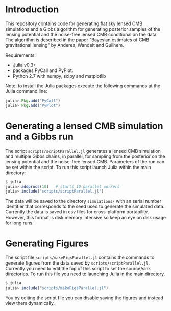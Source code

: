 
# Introduction

This repository contains code for generating flat sky lensed CMB simulations and a Gibbs algorithm for generating posterior samples of the lensing potential and the noise-free lensed CMB conditional on the data. The algorithm is described in the paper "Bayesian estimates of CMB gravitational lensing" by Anderes, Wandelt and Guilhem. 

Requirements: 

 * Julia v0.3+ 
 * packages PyCall and PyPlot.
 * Python 2.7 with numpy, scipy and matplotlib

Note: to install the Julia packages execute the following commands at the Julia command line:

```julia
julia> Pkg.add("PyCall")
julia> Pkg.add("PyPlot")
```


# Generating a lensed CMB simulation and a Gibbs run

The script `scripts/scriptParallel.jl` generates a lensed CMB simulation and multiple Gibbs chains, in parallel, for sampling from the posterior on the lensing potential and the noise-free lensed CMB. Parameters of the run can be set within the script. To run this script launch Julia within the main directory:

```julia
$ julia
julia> addprocs(10)   # starts 10 parallel workers
julia> include("scripts/scriptParallel.jl")
```

The data will be saved to the directory `simulations/` with an serial number identifier that corresponds to the seed used to generate the simulated data. Currently the data is saved in csv files for cross-platform portability. However, this format is disk memory intensive so keep an eye on disk usage for long runs.


# Generating Figures

The script file `scripts/makeFigsParallel.jl` contains the commands to generate figures from the data saved by `scripts/scriptParallel.jl`. Currently you need to edit the top of this script to set the source/sink directories. To run this file you need to launching Julia in the main directory. 
 

```julia
$ julia
julia> include("scripts/makeFigsParallel.jl")
```

You by editing the script file you can disable saving the figures and instead view them dynamically. 